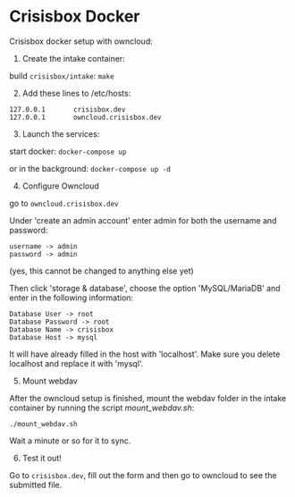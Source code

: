# Crisisbox Docker

Crisisbox docker setup with owncloud:

1) Create the intake container:

build `crisisbox/intake`: ```make```

2) Add these lines to /etc/hosts:

``` 
127.0.0.1       crisisbox.dev
127.0.0.1       owncloud.crisisbox.dev
```

3) Launch the services:

start docker: ``` docker-compose up ```
	
or in the background:  ``` docker-compose up -d ```
		
4) Configure Owncloud

go to ``` owncloud.crisisbox.dev ``` 

Under 'create an admin account' enter admin for both the username and password:

```
username -> admin
password -> admin
```

(yes, this cannot be changed to anything else yet)

Then click 'storage & database', choose the option 'MySQL/MariaDB' and enter in the following information:

```
Database User -> root
Database Password -> root
Database Name -> crisisbox
Database Host -> mysql
```

It will have already filled in the host with 'localhost'. Make sure you delete localhost and replace it with 'mysql'.

5) Mount webdav

After the owncloud setup is finished, mount the webdav folder in the intake container by running the script _mount_webdav.sh_:

``` ./mount_webdav.sh  ```

Wait a minute or so for it to sync.

6) Test it out! 

Go to ``` crisisbox.dev ```, fill out the form and then go to owncloud to see the submitted file.



	
	
